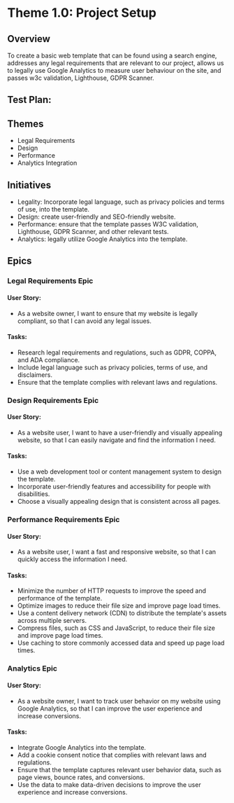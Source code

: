 # Theme 1.0: Project Setup
## Overview
To create a basic web template that can be found using a search engine, addresses any legal requirements that are relevant 
to our project, allows us to legally use Google Analytics to measure user behaviour on the site, and passes w3c 
validation, Lighthouse, GDPR Scanner.
## Test Plan:
## Themes
* Legal Requirements
* Design
* Performance
* Analytics Integration
## Initiatives
* Legality: Incorporate legal language, such as privacy policies and terms of use, into the template.
* Design: create user-friendly and SEO-friendly website.
* Performance: ensure that the template passes W3C validation, Lighthouse, GDPR Scanner, and other relevant tests.
* Analytics: legally utilize Google Analytics into the template.
## Epics

### Legal Requirements Epic
#### User Story:
* As a website owner, I want to ensure that my website is legally compliant, so that I can avoid any legal issues.
#### Tasks:
* Research legal requirements and regulations, such as GDPR, COPPA, and ADA compliance.
* Include legal language such as privacy policies, terms of use, and disclaimers.
* Ensure that the template complies with relevant laws and regulations.

### Design Requirements Epic
#### User Story:
* As a website user, I want to have a user-friendly and visually appealing website, so that I can easily navigate 
and find the information I need.
#### Tasks:
* Use a web development tool or content management system to design the template.
* Incorporate user-friendly features and accessibility for people with disabilities.
* Choose a visually appealing design that is consistent across all pages.

### Performance Requirements Epic
#### User Story:
* As a website user, I want a fast and responsive website, so that I can quickly access the information I need.
#### Tasks:
* Minimize the number of HTTP requests to improve the speed and performance of the template.
* Optimize images to reduce their file size and improve page load times.
* Use a content delivery network (CDN) to distribute the template's assets across multiple servers.
* Compress files, such as CSS and JavaScript, to reduce their file size and improve page load times.
* Use caching to store commonly accessed data and speed up page load times.

### Analytics Epic
#### User Story:
* As a website owner, I want to track user behavior on my website using Google Analytics, so that I can improve 
the user experience and increase conversions.
#### Tasks:
* Integrate Google Analytics into the template.
* Add a cookie consent notice that complies with relevant laws and regulations.
* Ensure that the template captures relevant user behavior data, such as page views, bounce rates, and conversions.
* Use the data to make data-driven decisions to improve the user experience and increase conversions.